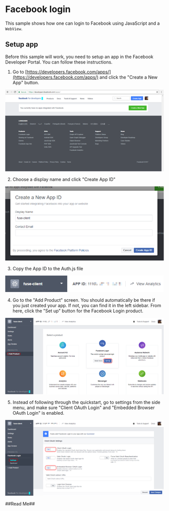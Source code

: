 # Facebook login

This sample shows how one can login to Facebook using JavaScript and a `WebView`.

## Setup app

Before this sample will work, you need to setup an app in the Facebook Developer Portal. You can follow these instructions.

1. Go to [https://developers.facebook.com/apps/](https://developers.facebook.com/apps/) and click the "Create a New App" button.

![Create an app](facebookapp1.png)

2. Choose a display name and click "Create App ID"

![Create app id](facebookapp2.png)

3. Copy the App ID to the Auth.js file

![Copy id](facebookapp3.png)

4. Go to the "Add Product" screen. You should automatically be there if you just created your app. If not, you can find it in the left sidebar. From here, click the "Set up" button for the Facebook Login product.

![Add product](facebookapp4.png)

5. Instead of following through the quickstart, go to settings from the side menu, and make sure "Client OAuth Login" and "Embedded Browser OAuth Login" is enabled.

![Settings](facebookapp5.png)

##Read Me##